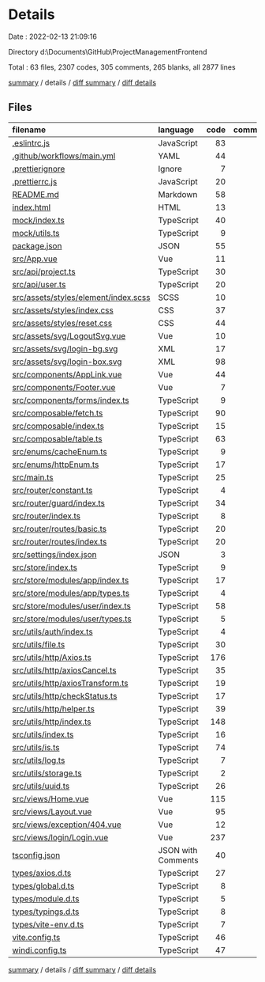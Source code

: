# Details

Date : 2022-02-13 21:09:16

Directory d:\Documents\GitHub\ProjectManagementFrontend

Total : 63 files,  2307 codes, 305 comments, 265 blanks, all 2877 lines

[summary](results.md) / details / [diff summary](diff.md) / [diff details](diff-details.md)

## Files
| filename | language | code | comment | blank | total |
| :--- | :--- | ---: | ---: | ---: | ---: |
| [.eslintrc.js](/.eslintrc.js) | JavaScript | 83 | 1 | 1 | 85 |
| [.github/workflows/main.yml](/.github/workflows/main.yml) | YAML | 44 | 6 | 3 | 53 |
| [.prettierignore](/.prettierignore) | Ignore | 7 | 0 | 3 | 10 |
| [.prettierrc.js](/.prettierrc.js) | JavaScript | 20 | 0 | 1 | 21 |
| [README.md](/README.md) | Markdown | 58 | 0 | 24 | 82 |
| [index.html](/index.html) | HTML | 13 | 0 | 1 | 14 |
| [mock/index.ts](/mock/index.ts) | TypeScript | 40 | 0 | 1 | 41 |
| [mock/utils.ts](/mock/utils.ts) | TypeScript | 9 | 0 | 1 | 10 |
| [package.json](/package.json) | JSON | 55 | 0 | 1 | 56 |
| [src/App.vue](/src/App.vue) | Vue | 11 | 0 | 3 | 14 |
| [src/api/project.ts](/src/api/project.ts) | TypeScript | 30 | 0 | 6 | 36 |
| [src/api/user.ts](/src/api/user.ts) | TypeScript | 20 | 0 | 4 | 24 |
| [src/assets/styles/element/index.scss](/src/assets/styles/element/index.scss) | SCSS | 10 | 1 | 1 | 12 |
| [src/assets/styles/index.css](/src/assets/styles/index.css) | CSS | 37 | 1 | 5 | 43 |
| [src/assets/styles/reset.css](/src/assets/styles/reset.css) | CSS | 44 | 1 | 2 | 47 |
| [src/assets/svg/LogoutSvg.vue](/src/assets/svg/LogoutSvg.vue) | Vue | 10 | 0 | 1 | 11 |
| [src/assets/svg/login-bg.svg](/src/assets/svg/login-bg.svg) | XML | 17 | 0 | 0 | 17 |
| [src/assets/svg/login-box.svg](/src/assets/svg/login-box.svg) | XML | 98 | 0 | 0 | 98 |
| [src/components/AppLink.vue](/src/components/AppLink.vue) | Vue | 44 | 0 | 2 | 46 |
| [src/components/Footer.vue](/src/components/Footer.vue) | Vue | 7 | 0 | 2 | 9 |
| [src/components/forms/index.ts](/src/components/forms/index.ts) | TypeScript | 9 | 0 | 1 | 10 |
| [src/composable/fetch.ts](/src/composable/fetch.ts) | TypeScript | 90 | 15 | 4 | 109 |
| [src/composable/index.ts](/src/composable/index.ts) | TypeScript | 15 | 0 | 1 | 16 |
| [src/composable/table.ts](/src/composable/table.ts) | TypeScript | 63 | 21 | 4 | 88 |
| [src/enums/cacheEnum.ts](/src/enums/cacheEnum.ts) | TypeScript | 9 | 4 | 6 | 19 |
| [src/enums/httpEnum.ts](/src/enums/httpEnum.ts) | TypeScript | 17 | 12 | 3 | 32 |
| [src/main.ts](/src/main.ts) | TypeScript | 25 | 5 | 6 | 36 |
| [src/router/constant.ts](/src/router/constant.ts) | TypeScript | 4 | 0 | 4 | 8 |
| [src/router/guard/index.ts](/src/router/guard/index.ts) | TypeScript | 34 | 6 | 4 | 44 |
| [src/router/index.ts](/src/router/index.ts) | TypeScript | 8 | 1 | 2 | 11 |
| [src/router/routes/basic.ts](/src/router/routes/basic.ts) | TypeScript | 20 | 6 | 2 | 28 |
| [src/router/routes/index.ts](/src/router/routes/index.ts) | TypeScript | 20 | 0 | 1 | 21 |
| [src/settings/index.json](/src/settings/index.json) | JSON | 3 | 0 | 0 | 3 |
| [src/store/index.ts](/src/store/index.ts) | TypeScript | 9 | 1 | 3 | 13 |
| [src/store/modules/app/index.ts](/src/store/modules/app/index.ts) | TypeScript | 17 | 2 | 5 | 24 |
| [src/store/modules/app/types.ts](/src/store/modules/app/types.ts) | TypeScript | 4 | 0 | 1 | 5 |
| [src/store/modules/user/index.ts](/src/store/modules/user/index.ts) | TypeScript | 58 | 5 | 8 | 71 |
| [src/store/modules/user/types.ts](/src/store/modules/user/types.ts) | TypeScript | 5 | 0 | 1 | 6 |
| [src/utils/auth/index.ts](/src/utils/auth/index.ts) | TypeScript | 4 | 0 | 2 | 6 |
| [src/utils/file.ts](/src/utils/file.ts) | TypeScript | 30 | 7 | 3 | 40 |
| [src/utils/http/Axios.ts](/src/utils/http/Axios.ts) | TypeScript | 176 | 27 | 35 | 238 |
| [src/utils/http/axiosCancel.ts](/src/utils/http/axiosCancel.ts) | TypeScript | 35 | 18 | 8 | 61 |
| [src/utils/http/axiosTransform.ts](/src/utils/http/axiosTransform.ts) | TypeScript | 19 | 25 | 9 | 53 |
| [src/utils/http/checkStatus.ts](/src/utils/http/checkStatus.ts) | TypeScript | 17 | 5 | 4 | 26 |
| [src/utils/http/helper.ts](/src/utils/http/helper.ts) | TypeScript | 39 | 3 | 6 | 48 |
| [src/utils/http/index.ts](/src/utils/http/index.ts) | TypeScript | 148 | 60 | 18 | 226 |
| [src/utils/index.ts](/src/utils/index.ts) | TypeScript | 16 | 10 | 3 | 29 |
| [src/utils/is.ts](/src/utils/is.ts) | TypeScript | 74 | 0 | 26 | 100 |
| [src/utils/log.ts](/src/utils/log.ts) | TypeScript | 7 | 0 | 3 | 10 |
| [src/utils/storage.ts](/src/utils/storage.ts) | TypeScript | 2 | 0 | 1 | 3 |
| [src/utils/uuid.ts](/src/utils/uuid.ts) | TypeScript | 26 | 5 | 3 | 34 |
| [src/views/Home.vue](/src/views/Home.vue) | Vue | 115 | 1 | 3 | 119 |
| [src/views/Layout.vue](/src/views/Layout.vue) | Vue | 95 | 0 | 2 | 97 |
| [src/views/exception/404.vue](/src/views/exception/404.vue) | Vue | 12 | 0 | 3 | 15 |
| [src/views/login/Login.vue](/src/views/login/Login.vue) | Vue | 237 | 2 | 3 | 242 |
| [tsconfig.json](/tsconfig.json) | JSON with Comments | 40 | 10 | 0 | 50 |
| [types/axios.d.ts](/types/axios.d.ts) | TypeScript | 27 | 16 | 4 | 47 |
| [types/global.d.ts](/types/global.d.ts) | TypeScript | 8 | 0 | 1 | 9 |
| [types/module.d.ts](/types/module.d.ts) | TypeScript | 5 | 1 | 1 | 7 |
| [types/typings.d.ts](/types/typings.d.ts) | TypeScript | 8 | 3 | 2 | 13 |
| [types/vite-env.d.ts](/types/vite-env.d.ts) | TypeScript | 7 | 20 | 2 | 29 |
| [vite.config.ts](/vite.config.ts) | TypeScript | 46 | 3 | 3 | 52 |
| [windi.config.ts](/windi.config.ts) | TypeScript | 47 | 1 | 2 | 50 |

[summary](results.md) / details / [diff summary](diff.md) / [diff details](diff-details.md)